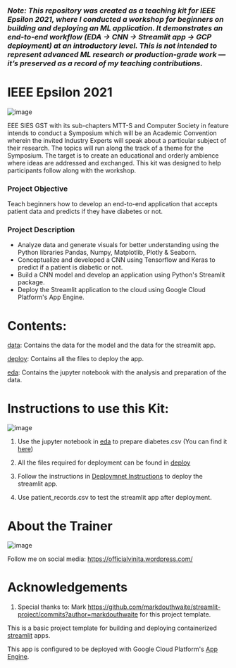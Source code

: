 ### *Note: This repository was created as a **teaching kit** for IEEE Epsilon 2021, where I conducted a workshop for beginners on building and deploying an ML application. It demonstrates an end-to-end workflow (EDA → CNN → Streamlit app → GCP deployment) at an introductory level. This is not intended to represent advanced ML research or production-grade work — it’s preserved as a record of my teaching contributions.*

# IEEE Epsilon 2021

![image](https://user-images.githubusercontent.com/17146805/113475152-7b9d3080-9491-11eb-9dff-bf140b9f494a.png)


EEE SIES GST with its sub-chapters MTT-S and Computer Society in feature intends to conduct a Symposium which will be an Academic Convention wherein the invited Industry Experts will speak about a particular subject of their research. The topics will run along the track of a theme for the Symposium. The target is to create an educational and orderly ambience where ideas are addressed and exchanged. This kit was designed to help participants follow along with the workshop.

### Project Objective 
Teach beginners how to develop an end-to-end application that accepts patient data and predicts if they have diabetes or not. 

### Project Description 
* Analyze data and generate visuals for better understanding using the Python libraries Pandas, Numpy, Matplotlib, Plotly & Seaborn. 
* Conceptualize and developed a CNN using Tensorflow and Keras to predict if a patient is diabetic or not. 
* Build a CNN model and develop an application using Python's Streamlit package. 
* Deploy the Streamlit application to the cloud using Google Cloud Platform's App Engine. 
 

#  Contents:

 [data](https://github.com/VinitaSilaparasetty/ieee_epsilon_2021/tree/master/data): Contains the data for the model and the data for the streamlit app.

 [deploy](https://github.com/VinitaSilaparasetty/ieee_epsilon_2021/tree/master/deploy): Contains all the files to deploy the app.

 [eda](https://github.com/VinitaSilaparasetty/ieee_epsilon_2021/tree/master/eda): Contains the jupyter notebook with the analysis and preparation of the data.


# Instructions to use this Kit:

![image](https://user-images.githubusercontent.com/17146805/113475203-be5f0880-9491-11eb-8cec-a67810719367.png)

1) Use the jupyter notebook in [eda](https://github.com/VinitaSilaparasetty/ieee_epsilon_2021/tree/master/eda) to prepare diabetes.csv (You can find it [here](https://github.com/VinitaSilaparasetty/ieee_epsilon_2021/tree/master/data))

2) All the files required for deployment can be found in [deploy](https://github.com/VinitaSilaparasetty/ieee_epsilon_2021/tree/master/deploy)

3) Follow the instructions in [Deploymnet Instructions](https://github.com/VinitaSilaparasetty/ieee_epsilon_2021/blob/master/Deployment%20Instructions.pdf) to deploy the streamlit app.

4) Use patient_records.csv to test the streamlit app after deployment.

# About the Trainer

![image](https://user-images.githubusercontent.com/17146805/113475176-9e2f4980-9491-11eb-832a-1e3431fe2dd8.png)

Follow me on social media: <https://officialvinita.wordpress.com/>


# Acknowledgements

1) Special thanks to: Mark https://github.com/markdouthwaite/streamlit-project/commits?author=markdouthwaite
for this project template.

This is a basic project template for building and deploying containerized [streamlit](https://docs.streamlit.io/en/stable/index.html) apps.

This app is configured to be deployed with Google Cloud Platform's [App Engine](https://cloud.google.com/appengine).

